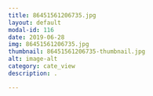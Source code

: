 ```yaml
---
title: 86451561206735.jpg
layout: default
modal-id: 116
date: 2019-06-28
img: 86451561206735.jpg
thumbnail: 86451561206735-thumbnail.jpg
alt: image-alt
category: cate_view
description: .

---
```

